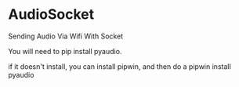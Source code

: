 # AudioSocket
Sending Audio Via Wifi With Socket

You will need to pip install pyaudio.

if it doesn't install, you can install pipwin, and then do a pipwin install pyaudio 
